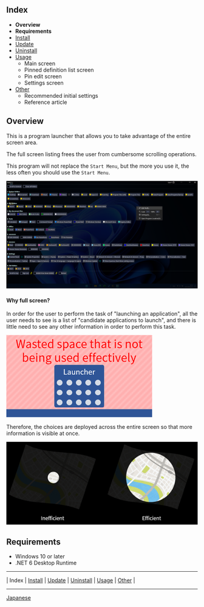 ## Index

- **Overview**
- **Requirements**
- [Install](install.md)
- [Update](update.md)
- [Uninstall](uninstall.md)
- [Usage](usage.md)
  - Main screen
  - Pinned definition list screen
  - Pin edit screen
  - Settings screen
- [Other](other.md)
  - Recommended initial settings
  - Reference article

## Overview

This is a program launcher that allows you to take advantage of the entire screen area.

The full screen listing frees the user from cumbersome scrolling operations.

This program will not replace the `Start Menu`, but the more you use it, the less often you should use the `Start Menu`.

![image](img/top-image.png)

#### Why full screen?

In order for the user to perform the task of "launching an application", all the user needs to see is a list of "candidate applications to launch", and there is little need to see any other information in order to perform this task.

![Launcher example](img/bad-launcher.png)

Therefore, the choices are deployed across the entire screen so that more information is visible at once.

![View map](img/map.png)

## Requirements

- Windows 10 or later
- .NET 6 Desktop Runtime

---

| Index | [Install](install.md) | [Update](update.md) | [Uninstall](uninstall.md) | [Usage](usage.md) | [Other](other.md) |

---

[Japanese](index-ja.md)
